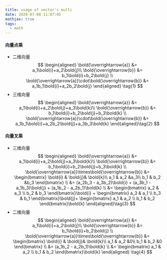 ```yaml
---
title: usage of vector's multi
date: 2020-07-08 11:07:05
mathjax: true
tags:
  - math
---
```

#### 向量点乘
- 二维向量
  $$
  \begin{aligned}
    \bold{\overrightarrow{a}} &= a_1\bold{i}+a_2\bold{j}\\
  \bold{\overrightarrow{b}} &= b_1\bold{i}+b_2\bold{j} \\
  \bold{\overrightarrow{a}}\cdot\bold{\overrightarrow{b}} &= a_1b_1\bold{i}+a_2b_2\bold{j}
  \end{aligned} \tag{1}
  $$
- 三维向量
  $$
  \begin{aligned}
    \bold{\overrightarrow{a}} &= a_1\bold{i}+a_2\bold{j}+a_3\bold{k}\\
  \bold{\overrightarrow{b}} &= b_1\bold{i}+b_2\bold{j}+b_3\bold{k}  \\
  \bold{\overrightarrow{a}}\cdot\bold{\overrightarrow{b}} &= a_1b_1\bold{i}+a_2b_2\bold{j}+a_3b_3\bold{k}
  \end{aligned}\tag{2}
  $$
#### 向量叉乘
- 三维向量
  $$
  \begin{aligned}
    \bold{\overrightarrow{a}} &= a_1\bold{i}+a_2\bold{j}+a_3\bold{k}\\
  \bold{\overrightarrow{b}} &= b_1\bold{i}+b_2\bold{j}+b_3\bold{k}  \\
  \bold{\overrightarrow{a}}\times\bold{\overrightarrow{b}} &= 
     \begin{bmatrix}
      \bold{i} & \bold{j}& \bold{k}\\
      a_1      & a_2     &a_3\\
      b_1      & b_2     &b_3
     \end{bmatrix} \\ &= (a_2b_3 - a_3b_2)\bold{i} + (a_3b_1 - a_1b_3)\bold{j} + (a_1b_2 - a_2b_1)\bold{k} \\
     &=
     \begin{bmatrix}       
      a_2 & a_3  \\        
      b_2 & b_3            
     \end{bmatrix}\bold{i} +
     \begin{bmatrix}       
      a_3 & a_1  \\        
      b_3 & b_1            
     \end{bmatrix}\bold{j}+
     \begin{bmatrix}       
      a_1 & a_2  \\        
      b_1 & b_2            
     \end{bmatrix}\bold{k}
  \end{aligned}\tag{3}
  $$
- 二维向量
  $$
  \begin{aligned}
    \bold{\overrightarrow{a}} &= a_1\bold{i}+a_2\bold{j}\\
  \bold{\overrightarrow{b}} &= b_1\bold{i}+b_2\bold{j}  \\
  \bold{\overrightarrow{a}}\times\bold{\overrightarrow{b}} &= 
     \begin{bmatrix}
      \bold{i} & \bold{j}& \bold{k}\\
      a_1      & a_2     &0\\
      b_1      & b_2     &0
     \end{bmatrix} \\ &=  (a_1b_2 - a_2b_1)\bold{k} \\
     &=
     \begin{bmatrix}       
      a_1 & a_2  \\        
      b_1 & b_2            
     \end{bmatrix}\bold{k}
  \end{aligned} \tag{4}
  $$